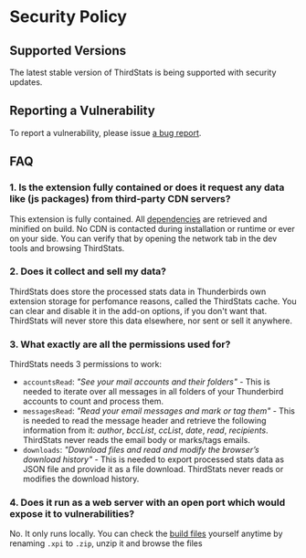 # Security Policy

## Supported Versions

The latest stable version of ThirdStats is being supported with security updates.

## Reporting a Vulnerability

To report a vulnerability, please issue [a bug report](https://github.com/devmount/third-stats/issues/new?template=bug_report.md).

## FAQ

### 1. Is the extension fully contained or does it request any data like (js packages) from third-party CDN servers?

This extension is fully contained. All [dependencies](https://github.com/devmount/third-stats/network/dependencies) are retrieved and minified on build. No CDN is contacted during installation or runtime or ever on your side. You can verify that by opening the network tab in the dev tools and browsing ThirdStats.

### 2. Does it collect and sell my data?  

ThirdStats does store the processed stats data in Thunderbirds own extension storage for perfomance reasons, called the ThirdStats cache. You can clear and disable it in the add-on options, if you don't want that. ThirdStats will never store this data elsewhere, nor sent or sell it anywhere.

### 3. What exactly are all the permissions used for?

ThirdStats needs 3 permissions to work:

- `accountsRead`: _"See your mail accounts and their folders"_ - This is needed to iterate over all messages in all folders of your Thunderbird accounts to count and process them.
- `messagesRead`: _"Read your email messages and mark or tag them"_ - This is needed to read the message header and retrieve the following information from it: *author*, *bccList*, *ccList*, *date*, *read*, *recipients*. ThirdStats never reads the email body or marks/tags emails.
- `downloads`: _"Download files and read and modify the browser’s download history"_ - This is needed to export processed stats data as JSON file and provide it as a file download. ThirdStats never reads or modifies the download history.

### 4. Does it run as a web server with an open port which would expose it to vulnerabilities?

No. It only runs locally. You can check the [build files](https://third-stats.cdn.devmount.com/) yourself anytime by renaming `.xpi` to `.zip`, unzip it and browse the files
